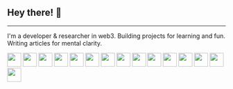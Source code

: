 ## Hey there! 👋
---
I'm a developer & researcher in web3.
Building projects for learning and fun.
Writing articles for mental clarity.

<div>
<img src="https://cdn.jsdelivr.net/gh/devicons/devicon@latest/icons/figma/figma-original.svg" width="32" height="32" />
<img src="https://cdn.jsdelivr.net/gh/devicons/devicon@latest/icons/javascript/javascript-original.svg" width="32" height="32" />
<img src="https://cdn.jsdelivr.net/gh/devicons/devicon@latest/icons/typescript/typescript-original.svg" width="32" height="32" />
<img src="https://cdn.jsdelivr.net/gh/devicons/devicon@latest/icons/css3/css3-original.svg" width="32" height="32" />
<img src="https://cdn.jsdelivr.net/gh/devicons/devicon@latest/icons/html5/html5-original.svg" width="32" height="32" />
<img src="https://cdn.jsdelivr.net/gh/devicons/devicon@latest/icons/jest/jest-plain.svg" width="32" height="32" />
<img src="https://cdn.jsdelivr.net/gh/devicons/devicon@latest/icons/react/react-original-wordmark.svg" width="32" height="32" />
<img src="https://cdn.jsdelivr.net/gh/devicons/devicon@latest/icons/nextjs/nextjs-original-wordmark.svg" width="32" height="32" />
<img src="https://cdn.jsdelivr.net/gh/devicons/devicon@latest/icons/nodejs/nodejs-original-wordmark.svg" width="32" height="32" />
<img src="https://cdn.jsdelivr.net/gh/devicons/devicon@latest/icons/nodemon/nodemon-original.svg" width="32" height="32" />
<img src="https://cdn.jsdelivr.net/gh/devicons/devicon@latest/icons/npm/npm-original-wordmark.svg" width="32" height="32" />
  <img src="https://cdn.jsdelivr.net/gh/devicons/devicon@latest/icons/rust/rust-original.svg" width="32" height="32" />
<img src="https://cdn.jsdelivr.net/gh/devicons/devicon@latest/icons/neo4j/neo4j-original-wordmark.svg" width="32" height="32" />
<img src="https://cdn.jsdelivr.net/gh/devicons/devicon@latest/icons/mongodb/mongodb-original.svg" width="32" height="32" />
<img src="https://cdn.jsdelivr.net/gh/devicons/devicon@latest/icons/mongoose/mongoose-original-wordmark.svg" width="32" height="32" />





</div>


<!--
**lhymmEU/lhymmEU** is a ✨ _special_ ✨ repository because its `README.md` (this file) appears on your GitHub profile.

Here are some ideas to get you started:

- 🔭 I’m currently working on ...
- 🌱 I’m currently learning ...
- 👯 I’m looking to collaborate on ...
- 🤔 I’m looking for help with ...
- 💬 Ask me about ...
- 📫 How to reach me: ...
- 😄 Pronouns: ...
- ⚡ Fun fact: ...
-->
